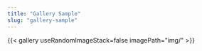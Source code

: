 ```yaml
---
title: "Gallery Sample"
slug: "gallery-sample"
---
```


{{< gallery useRandomImageStack=false imagePath="img/" >}}
